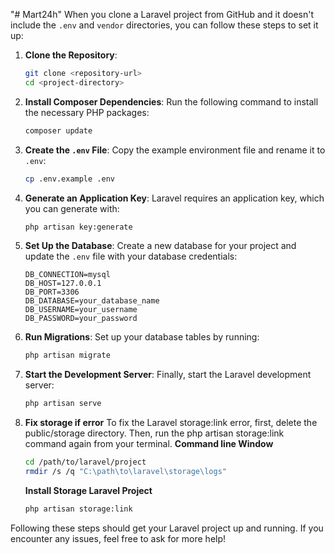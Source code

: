 "# Mart24h"
When you clone a Laravel project from GitHub and it doesn't include the `.env` and `vendor` directories, you can follow these steps to set it up:

1. **Clone the Repository**:

   ```bash
   git clone <repository-url>
   cd <project-directory>
   ```
2. **Install Composer Dependencies**:
   Run the following command to install the necessary PHP packages:

   ```bash
   composer update
   ```
3. **Create the `.env` File**:
   Copy the example environment file and rename it to `.env`:

   ```bash
   cp .env.example .env
   ```
4. **Generate an Application Key**:
   Laravel requires an application key, which you can generate with:

   ```bash
   php artisan key:generate
   ```
5. **Set Up the Database**:
   Create a new database for your project and update the `.env` file with your database credentials:

   ```env
   DB_CONNECTION=mysql
   DB_HOST=127.0.0.1
   DB_PORT=3306
   DB_DATABASE=your_database_name
   DB_USERNAME=your_username
   DB_PASSWORD=your_password
   ```
6. **Run Migrations**:
   Set up your database tables by running:

   ```bash
   php artisan migrate
   ```
7. **Start the Development Server**:
   Finally, start the Laravel development server:

   ```bash
   php artisan serve
   ```
8. **Fix storage if error**
   To fix the Laravel storage:link error, first, delete the public/storage directory. Then, run the php artisan storage:link command again from your terminal.
   **Command line Window**
   ```bash
   cd /path/to/laravel/project
   rmdir /s /q "C:\path\to\laravel\storage\logs"
   ```
   **Install Storage Laravel Project**
   ```bash
   php artisan storage:link
   ```
Following these steps should get your Laravel project up and running. If you encounter any issues, feel free to ask for more help!
